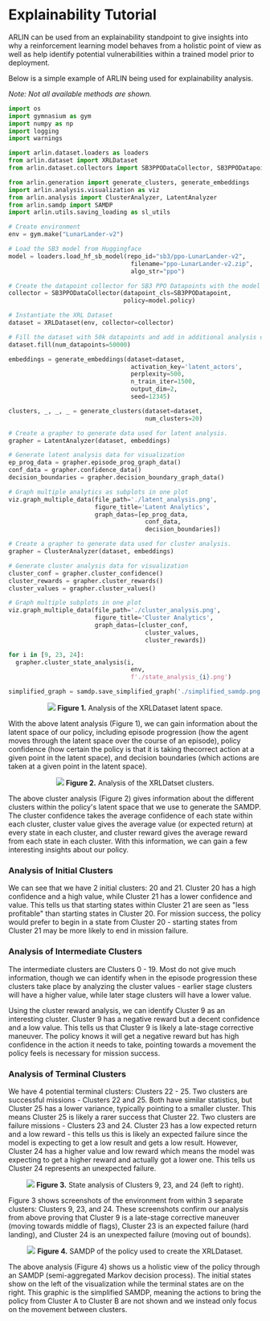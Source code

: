 # Explainability Tutorial

ARLIN can be used from an explainability standpoint to give insights into why a
reinforcement learning model behaves from a holistic point of view as well as help
identify potential vulnerabilities within a trained model prior to deployment.

Below is a simple example of ARLIN being used for explainability analysis.

*Note: Not all available methods are shown.*

```python
import os
import gymnasium as gym
import numpy as np
import logging
import warnings

import arlin.dataset.loaders as loaders
from arlin.dataset import XRLDataset
from arlin.dataset.collectors import SB3PPODataCollector, SB3PPODatapoint

from arlin.generation import generate_clusters, generate_embeddings
import arlin.analysis.visualization as viz
from arlin.analysis import ClusterAnalyzer, LatentAnalyzer
from arlin.samdp import SAMDP
import arlin.utils.saving_loading as sl_utils

# Create environment
env = gym.make("LunarLander-v2")

# Load the SB3 model from Huggingface
model = loaders.load_hf_sb_model(repo_id="sb3/ppo-LunarLander-v2",
                                  filename="ppo-LunarLander-v2.zip",
                                  algo_str="ppo")

# Create the datapoint collector for SB3 PPO Datapoints with the model's policy
collector = SB3PPODataCollector(datapoint_cls=SB3PPODatapoint,
                                policy=model.policy)

# Instantiate the XRL Dataset
dataset = XRLDataset(env, collector=collector)

# Fill the dataset with 50k datapoints and add in additional analysis datapoints
dataset.fill(num_datapoints=50000)

embeddings = generate_embeddings(dataset=dataset,
                                  activation_key='latent_actors',
                                  perplexity=500,
                                  n_train_iter=1500,
                                  output_dim=2,
                                  seed=12345)

clusters, _, _, _ = generate_clusters(dataset=dataset,
                                      num_clusters=20)

# Create a grapher to generate data used for latent analysis.
grapher = LatentAnalyzer(dataset, embeddings)

# Generate latent analysis data for visualization
ep_prog_data = grapher.episode_prog_graph_data()
conf_data = grapher.confidence_data()
decision_boundaries = grapher.decision_boundary_graph_data()

# Graph multiple analytics as subplots in one plot
viz.graph_multiple_data(file_path='./latent_analysis.png',
                        figure_title='Latent Analytics',
                        graph_datas=[ep_prog_data,
                                      conf_data,
                                      decision_boundaries])

# Create a grapher to generate data used for cluster analysis.
grapher = ClusterAnalyzer(dataset, embeddings)

# Generate cluster analysis data for visualization
cluster_conf = grapher.cluster_confidence()
cluster_rewards = grapher.cluster_rewards()
cluster_values = grapher.cluster_values()

# Graph multiple subplots in one plot
viz.graph_multiple_data(file_path='./cluster_analysis.png',
                        figure_title='Cluster Analytics',
                        graph_datas=[cluster_conf,
                                      cluster_values,
                                      cluster_rewards])

for i in [9, 23, 24]:
  grapher.cluster_state_analysis(i,
                                  env,
                                  f'./state_analysis_{i}.png')

simplified_graph = samdp.save_simplified_graph('./simplified_samdp.png')
```

<p align="center">
  <img src="_staticimages/explainable/latent_analytics.png" />
  <b>Figure 1.</b> Analysis of the XRLDataset latent space.
</p>

With the above latent analysis (Figure 1), we can gain information about the latent space
of our policy, including episode progression (how the agent moves through the latent space
over the course of an episode), policy confidence (how certain the policy is that it is
taking thecorrect action at a given point in the latent space), and decision boundaries
(which actions are taken at a given point in the latent space).

<p align="center">
  <img src="_staticimages/explainable/cluster_analytics.png" />
  <b>Figure 2.</b> Analysis of the XRLDatset clusters.
</p>

The above cluster analysis (Figure 2) gives information about the different clusters
within the policy's latent space that we use to generate the SAMDP. The cluster confidence
takes the average confidence of each state within each cluster, cluster value gives the
average value (or expected return) at every state in each cluster, and cluster reward
gives the average reward from each state in each cluster. With this information, we can
gain a few interesting insights about our policy.

### Analysis of Initial Clusters
We can see that we have 2 initial clusters: 20 and 21. Cluster 20 has a high confidence
and a high value, while Cluster 21 has a lower confidence and value. This tells us that
starting states within Cluster 21 are seen as "less profitable" than starting states in
Cluster 20. For mission success, the policy would prefer to begin in a state from Cluster
20 - starting states from Cluster 21 may be more likely to end in mission failure.

### Analysis of Intermediate Clusters
The intermediate clusters are Clusters 0 - 19. Most do not give much information, though
we can identify when in the episode progression these clusters take place by analyzing the
cluster values - earlier stage clusters will have a higher value, while later stage
clusters will have a lower value.

Using the cluster reward analysis, we can identify Cluster 9 as an interesting cluster.
Cluster 9 has a negative reward but a decent confidence and a low value. This tells us
that Cluster 9 is likely a late-stage corrective maneuver. The policy knows it will get a
negative reward but has high confidence in the action it needs to take, pointing towards
a movement the policy feels is necessary for mission success.

### Analysis of Terminal Clusters
We have 4 potential terminal clusters: Clusters 22 - 25. Two clusters are successful
missions - Clusters 22 and 25. Both have similar statistics, but Cluster 25 has a lower
variance, typically pointing to a smaller cluster. This means Cluster 25 is likely a
rarer success that Cluster 22. Two clusters are failure missions - Clusters 23 and 24.
Cluster 23 has a low expected return and a low reward - this tells us this is likely an
expected failure since the model is expecting to get a low result and gets a low result.
However, Cluster 24 has a higher value and low reward which means the model was expecting
to get a higher reward and actually got a lower one. This tells us Cluster 24 represents
an unexpected failure.

<p align="center">
  <img src="_staticimages/explainable/state_analysis.png" />
  <b>Figure 3.</b> State analysis of Clusters 9, 23, and 24 (left to right).
</p>

Figure 3 shows screenshots of the environment from within 3 separate clusters: Clusters 9,
23, and 24. These screenshots confirm our analysis from above proving that Cluster 9 is
a late-stage corrective maneuver (moving towards middle of flags), Cluster 23 is an
expected failure (hard landing), and Cluster 24 is an unexpected failure (moving out of
bounds).

<p align="center">
  <img src="_staticimages/explainable/samdp_simplified.png" />
  <b>Figure 4.</b> SAMDP of the policy used to create the XRLDataset.
</p>

The above analysis (Figure 4) shows us a holistic view of the policy through an SAMDP
(semi-aggregated Markov decision process). The initial states show on the left of the
visualization while the terminal states are on the right. This graphic is the simplified
SAMDP, meaning the actions to bring the policy from Cluster A to Cluster B are not shown
and we instead only focus on the movement between clusters.
